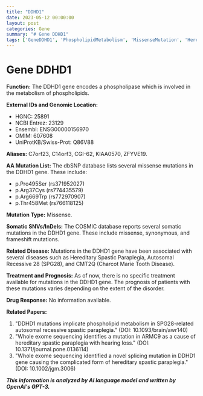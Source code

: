 ```yaml
---
title: "DDHD1"
date: 2023-05-12 00:00:00
layout: post
categories: Gene
summary: "# Gene DDHD1"
tags: ['GeneDDHD1', 'PhospholipidMetabolism', 'MissenseMutation', 'HereditarySpasticParaplegia', 'CMT2Q', 'TreatmentUnavailable', 'PrognosisVaries', 'RelatedPapers']
---
```


# Gene DDHD1

**Function:** The DDHD1 gene encodes a phospholipase which is involved in the metabolism of phospholipids.

**External IDs and Genomic Location:**
- HGNC: 25891
- NCBI Entrez: 23129
- Ensembl: ENSG00000156970
- OMIM: 607608
- UniProtKB/Swiss-Prot: Q86V88

**Aliases:** C7orf23, C14orf3, CGI-62, KIAA0570, ZFYVE19.

**AA Mutation List:** The dbSNP database lists several missense mutations in the DDHD1 gene. These include:
- p.Pro495Ser (rs371952027)
- p.Arg37Cys (rs774435579)
- p.Arg669Trp (rs772970907)
- p.Thr458Met (rs766118125)

**Mutation Type:** Missense.

**Somatic SNVs/InDels:** The COSMIC database reports several somatic mutations in the DDHD1 gene. These include missense, synonymous, and frameshift mutations.

**Related Disease:** Mutations in the DDHD1 gene have been associated with several diseases such as Hereditary Spastic Paraplegia, Autosomal Recessive 28 (SPG28), and CMT2Q (Charcot Marie Tooth Disease).

**Treatment and Prognosis:** As of now, there is no specific treatment available for mutations in the DDHD1 gene. The prognosis of patients with these mutations varies depending on the extent of the disorder.

**Drug Response:** No information available.

**Related Papers:**

1. "DDHD1 mutations implicate phospholipid metabolism in SPG28-related autosomal recessive spastic paraplegia." (DOI: 10.1093/brain/awr140)
2. "Whole exome sequencing identifies a mutation in ARMC9 as a cause of hereditary spastic paraplegia with hearing loss." (DOI: 10.1371/journal.pone.0136114)
3. "Whole exome sequencing identified a novel splicing mutation in DDHD1 gene causing the complicated form of hereditary spastic paraplegia." (DOI: 10.1002/jgm.3006)

**_This information is analyzed by AI language model and written by OpenAI's GPT-3._**